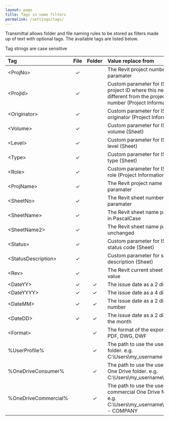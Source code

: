 ```yaml
---
layout: page
title: Tags in name filters
permalink: /settings/tags/
---
```

Transmittal allows folder and file naming rules to be stored as filters made up of text with optional tags.  The available tags are listed below.

Tag strings are case sensitive

| Tag | File | Folder | Value replace from |
| :--- | :---: | :---: | :--- |
| \<ProjNo> | &#10003; |  | The Revit project number paramater |
| \<ProjId> | &#10003; |  | Custom parameter for ISO19650 project ID where this needs to be different from the project number (Project Information) |
| \<Originator> | &#10003; |  | Custom parameter for ISO19650 originator (Project Information) |
| \<Volume> | &#10003; |  | Custom parameter for ISO19650 volume (Sheet) |
| \<Level> | &#10003; |  | Custom parameter for ISO19650 level (Sheet) |
| \<Type> | &#10003; |  | Custom parameter for ISO19650 type (Sheet) |
| \<Role> | &#10003; |  | Custom parameter for ISO19650 role (Project Information) |
| \<ProjName> | &#10003; |  | The Revit project name paramater  |
| \<SheetNo> | &#10003; |  | The Revit sheet number paramater  |
| \<SheetName> | &#10003; |  | The Revit sheet name paramater in PascalCase |
| \<SheetName2> | &#10003; |  | The Revit sheet name paramater unchanged |
| \<Status> | &#10003; |  | Custom parameter for ISO19650 status code (Sheet)  |
| \<StatusDescription> | &#10003; |  | Custom parameter for status description  (Sheet)  |
| \<Rev> | &#10003; |  | The Revit current sheet revision value |
| \<DateYY> | &#10003; | &#10003; | The issue date as a 2 digit year  |
| \<DateYYYY> | &#10003; | &#10003; | The issue date as a 4 digit year |
| \<DateMM> | &#10003; | &#10003; | The issue date as a 2 digit month number |
| \<DateDD> | &#10003; | &#10003; | The issue date as a 2 digit day of the month |
| \<Format> |  | &#10003; | The format of the export e.g PDF, DWG, DWF  |
| %UserProfile% |  | &#10003; | The path to use the users profile folder.  e.g. C:\Users\my_username  |
| %OneDriveConsumer% |  | &#10003; | The path to use the users private One Drive folder.  e.g. C:\Users\my_username\OneDrive  |
| %OneDriveCommercial% |  | &#10003; | The path to use the users commercial One Drive folder.  e.g. C:\Users\my_username\OneDrive - COMPANY |